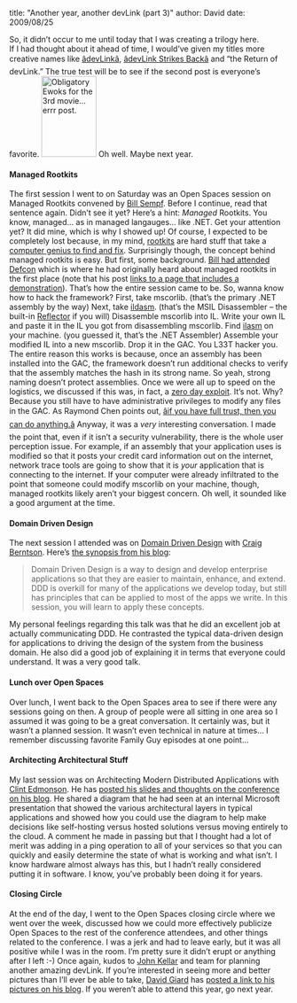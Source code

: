 
title: "Another year, another devLink (part 3)"
author: David
date: 2009/08/25

So, it didn’t occur to me until today that I was creating a trilogy here.  
If I had thought about it ahead of time, I would’ve given my titles more creative names like [âdevLinkâ](http://www.mohundro.com/blog/2009/08/24/AnotherYearAnotherDevLinkPart1.aspx), [âdevLink Strikes Backâ](http://www.mohundro.com/blog/2009/08/25/AnotherYearAnotherDevLinkPart2.aspx) and “the Return of devLink.” The true test will be to see if the second post is everyone’s favorite. 
<img style="border-right-width: 0px; display: inline; border-top-width: 0px; border-bottom-width: 0px; border-left-width: 0px" title="Obligatory Ewoks for the 3rd movie... errr post." border="0" alt="Obligatory Ewoks for the 3rd movie... errr post." src="http://www.mohundro.com/blog/content/binary/WindowsLiveWriter/AnotheryearanotherdevLinkpart3_BC80/image_3.png" width="99" height="146"> 
Oh well. Maybe next year. <h4>Managed Rootkits</h4> 
The first session I went to on Saturday was an Open Spaces session on Managed Rootkits convened by [Bill Sempf](http://www.sempf.net/). 
Before I continue, read that sentence again. Didn’t see it yet? Here’s a hint: <em>Managed</em> Rootkits. You know, managed… as in managed langauges… like .NET. Get your attention yet? It did mine, which is why I showed up! Of course, I expected to be completely lost because, in my mind, [rootkits](http://en.wikipedia.org/wiki/Rootkit) are hard stuff that take a [computer genius to find and fix](http://blogs.technet.com/markrussinovich/archive/2005/10/31/sony-rootkits-and-digital-rights-management-gone-too-far.aspx). Surprisingly though, the concept behind managed rootkits is easy. 
But first, some background. [Bill had attended Defcon](http://www.sempf.net/post/Defcon-Recap.aspx) which is where he had originally heard about managed rootkits in the first place (note that his post [links to a page that includes a demonstration](http://www.applicationsecurity.co.il/english/NETFrameworkRootkits/tabid/161/Default.aspx)). That’s how the entire session came to be. 
So, wanna know how to hack the framework? 
First, take mscorlib. (that’s the primary .NET assembly by the way) 
Next, take [ildasm](http://msdn.microsoft.com/en-us/library/f7dy01k1%28VS.80%29.aspx). (that’s the MSIL Disassembler – the built-in [Reflector](http://www.red-gate.com/products/reflector/) if you will) 
Disassemble mscorlib into IL. 
Write your own IL and paste it in the IL you got from disassembling mscorlib. 
Find [ilasm](http://msdn.microsoft.com/en-us/library/496e4ekx%28VS.80%29.aspx) on your machine. (you guessed it, that’s the .NET Assembler) 
Assemble your modified IL into a new mscorlib. 
Drop it in the GAC. 
You L33T hacker you. 
The entire reason this works is because, once an assembly has been installed into the GAC, the framework doesn’t run additional checks to verify that the assembly matches the hash in its strong name. So yeah, strong naming doesn’t protect assemblies. 
Once we were all up to speed on the logistics, we discussed if this was, in fact, a [zero day exploit](http://en.wikipedia.org/wiki/Zero_day_attack). It’s not. Why? Because you still have to have administrative privileges to modify any files in the GAC. As Raymond Chen points out, [âif you have full trust, then you can do anything.â](http://blogs.msdn.com/oldnewthing/archive/2009/01/21/9353310.aspx) 
Anyway, it was a <em>very</em> interesting conversation. I made the point that, even if it isn’t a security vulnerability, there is the whole user perception issue. For example, if an assembly that your application uses is modified so that it posts your credit card information out on the internet, network trace tools are going to show that it is <em>your</em> application that is connecting to the internet. If your computer were already infiltrated to the point that someone could modify mscorlib on your machine, though, managed rootkits likely aren’t your biggest concern. Oh well, it sounded like a good argument at the time. <h4>Domain Driven Design</h4> 
The next session I attended was on [Domain Driven Design](http://domaindrivendesign.org/) with [Craig Berntson](http://www.craigberntson.com/blog). Here’s [the synopsis from his blog](http://www.craigberntson.com/blog/2009/03/speaking-at-devlink.asp): <blockquote>Domain Driven Design is a way to design and develop enterprise applications so that they are easier to maintain, enhance, and extend. DDD is overkill for many of the applications we develop today, but still has principles that can be applied to most of the apps we write. In this session, you will learn to apply these concepts.</blockquote> 
My personal feelings regarding this talk was that he did an excellent job at actually communicating DDD. He contrasted the typical data-driven design for applications to driving the design of the system from the business domain. He also did a good job of explaining it in terms that everyone could understand. It was a very good talk. <h4>Lunch over Open Spaces</h4> 
Over lunch, I went back to the Open Spaces area to see if there were any sessions going on then. A group of people were all sitting in one area so I assumed it was going to be a great conversation. It certainly was, but it wasn’t a planned session. It wasn’t even technical in nature at times… I remember discussing favorite Family Guy episodes at one point… <h4>Architecting Architectural Stuff</h4> 
My last session was on Architecting Modern Distributed Applications with [Clint Edmonson](http://www.notsotrivial.net/blog/). He has [posted his slides and thoughts on the conference on his blog](http://www.notsotrivial.net/blog/post/2009/08/17/DevLink-Decompression.aspx). He shared a diagram that he had seen at an internal Microsoft presentation that showed the various architectural layers in typical applications and showed how you could use the diagram to help make decisions like self-hosting versus hosted solutions versus moving entirely to the cloud. A comment he made in passing but that I thought had a lot of merit was adding in a ping operation to all of your services so that you can quickly and easily determine the state of what is working and what isn’t. I know hardware almost always has this, but I hadn’t really considered putting it in software. I know, you’ve probably been doing it for years. <h4>Closing Circle</h4> 
At the end of the day, I went to the Open Spaces closing circle where we went over the week, discussed how we could more effectively publicize Open Spaces to the rest of the conference attendees, and other things related to the conference. I was a jerk and had to leave early, but it was all positive while I was in the room. I’m pretty sure it didn’t erupt or anything after I left :-) 
Once again, kudos to [John Kellar](http://www.johnkellar.com/) and team for planning another amazing devLink. If you’re interested in seeing more and better pictures than I’ll ever be able to take, [David Giard](http://www.davidgiard.com/) has [posted a link to his pictures on his blog](http://www.davidgiard.com/2009/08/23/DevLinkAndLinkWray.aspx). If you weren’t able to attend this year, go next year.
